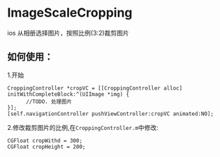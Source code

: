 ImageScaleCropping
==================

ios 从相册选择图片，按照比例(3:2)裁剪图片

如何使用：
-----------

1.开始

    CroppingController *cropVC = [[CroppingController alloc] initWithCompleteBlock:^(UIImage *img) {
          //TODO. 处理图片
    }];
    [self.navigationController pushViewController:cropVC animated:NO];
    
2.修改裁剪图片的比例,在`CroppingController.m`中修改:
    
    CGFloat cropWithd = 300;
    CGFloat cropHeight = 200;
    
